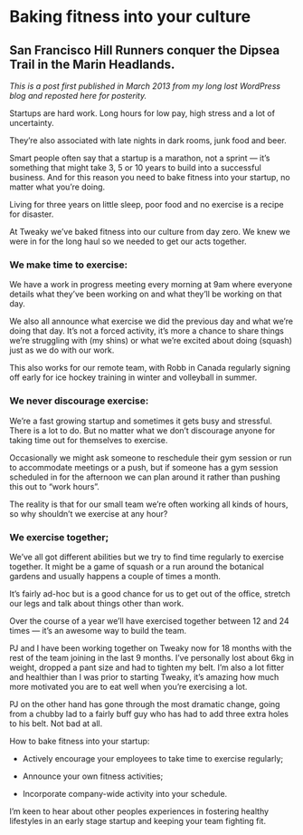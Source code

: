 
# Baking fitness into your culture

## San Francisco Hill Runners conquer the Dipsea Trail in the Marin Headlands.

*This is a post first published in March 2013 from my long lost WordPress blog and reposted here for posterity.*

Startups are hard work. Long hours for low pay, high stress and a lot of uncertainty.

They’re also associated with late nights in dark rooms, junk food and beer.

Smart people often say that a startup is a marathon, not a sprint — it’s something that might take 3, 5 or 10 years to build into a successful business. And for this reason you need to bake fitness into your startup, no matter what you’re doing.

Living for three years on little sleep, poor food and no exercise is a recipe for disaster.

At Tweaky we’ve baked fitness into our culture from day zero. We knew we were in for the long haul so we needed to get our acts together.

### We make time to exercise:

We have a work in progress meeting every morning at 9am where everyone details what they’ve been working on and what they’ll be working on that day.

We also all announce what exercise we did the previous day and what we’re doing that day. It’s not a forced activity, it’s more a chance to share things we’re struggling with (my shins) or what we’re excited about doing (squash) just as we do with our work.

This also works for our remote team, with Robb in Canada regularly signing off early for ice hockey training in winter and volleyball in summer.

### We never discourage exercise:

We’re a fast growing startup and sometimes it gets busy and stressful. There is a lot to do. But no matter what we don’t discourage anyone for taking time out for themselves to exercise.

Occasionally we might ask someone to reschedule their gym session or run to accommodate meetings or a push, but if someone has a gym session scheduled in for the afternoon we can plan around it rather than pushing this out to “work hours”.

The reality is that for our small team we’re often working all kinds of hours, so why shouldn’t we exercise at any hour?

### We exercise together;

We’ve all got different abilities but we try to find time regularly to exercise together. It might be a game of squash or a run around the botanical gardens and usually happens a couple of times a month.

It’s fairly ad-hoc but is a good chance for us to get out of the office, stretch our legs and talk about things other than work.

Over the course of a year we’ll have exercised together between 12 and 24 times — it’s an awesome way to build the team.

PJ and I have been working together on Tweaky now for 18 months with the rest of the team joining in the last 9 months. I’ve personally lost about 6kg in weight, dropped a pant size and had to tighten my belt. I’m also a lot fitter and healthier than I was prior to starting Tweaky, it’s amazing how much more motivated you are to eat well when you’re exercising a lot.

PJ on the other hand has gone through the most dramatic change, going from a chubby lad to a fairly buff guy who has had to add three extra holes to his belt. Not bad at all.

How to bake fitness into your startup:

* Actively encourage your employees to take time to exercise regularly;

* Announce your own fitness activities;

* Incorporate company-wide activity into your schedule.

I’m keen to hear about other peoples experiences in fostering healthy lifestyles in an early stage startup and keeping your team fighting fit.